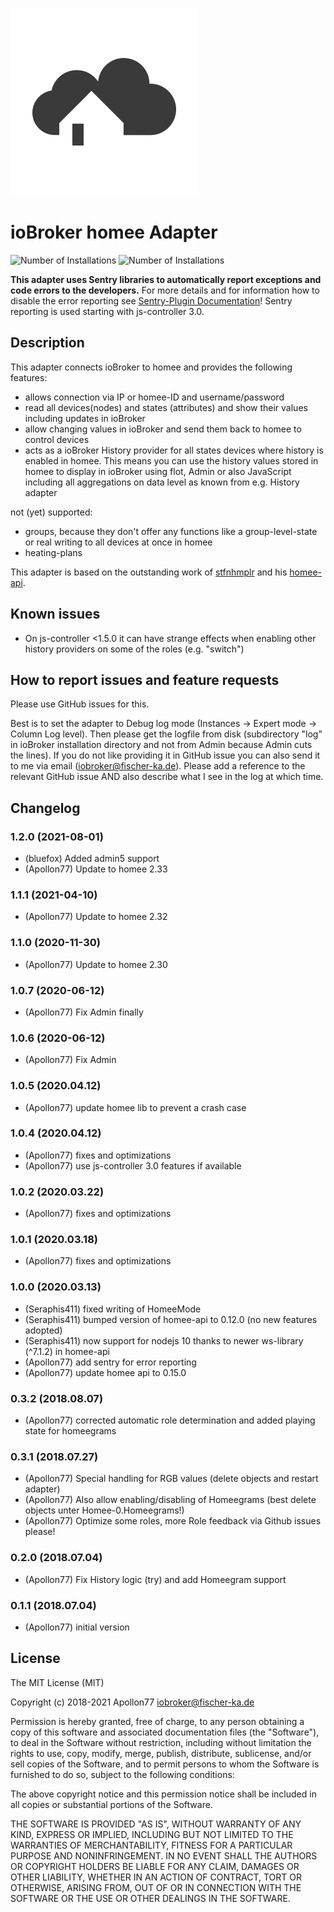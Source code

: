 ![Logo](admin/homee.png)
# ioBroker homee Adapter

![Number of Installations](http://iobroker.live/badges/homee-installed.svg) ![Number of Installations](http://iobroker.live/badges/homee-stable.svg) 

**This adapter uses Sentry libraries to automatically report exceptions and code errors to the developers.** For more details and for information how to disable the error reporting see [Sentry-Plugin Documentation](https://github.com/ioBroker/plugin-sentry#plugin-sentry)! Sentry reporting is used starting with js-controller 3.0.

## Description
This adapter connects ioBroker to homee and provides the following features:
* allows connection via IP or homee-ID and username/password
* read all devices(nodes) and states (attributes) and show their values including updates in ioBroker
* allow changing values in ioBroker and send them back to homee to control devices
* acts as a ioBroker History provider for all states devices where history is enabled in homee. This means you can use the history values stored in homee to display in ioBroker using flot, Admin or also JavaScript including all aggregations on data level as known from e.g. History adapter

not (yet) supported:
* groups, because they don't offer any functions like a group-level-state or real writing to all devices at once in homee
* heating-plans

This adapter is based on the outstanding work of [stfnhmplr](http://twitter.com/stfnhmplr) and his [homee-api](https://github.com/stfnhmplr/homee-api).


## Known issues
* On js-controller <1.5.0 it can have strange effects when enabling other history providers on some of the roles (e.g. "switch")

## How to report issues and feature requests

Please use GitHub issues for this.

Best is to set the adapter to Debug log mode (Instances -> Expert mode -> Column Log level). Then please get the logfile from disk (subdirectory "log" in ioBroker installation directory and not from Admin because Admin cuts the lines). If you do not like providing it in GitHub issue you can also send it to me via email (iobroker@fischer-ka.de). Please add a reference to the relevant GitHub issue AND also describe what I see in the log at which time.

## Changelog
### 1.2.0 (2021-08-01)
* (bluefox) Added admin5 support
* (Apollon77) Update to homee 2.33

### 1.1.1 (2021-04-10)
* (Apollon77) Update to homee 2.32

### 1.1.0 (2020-11-30)
* (Apollon77) Update to homee 2.30

### 1.0.7 (2020-06-12)
* (Apollon77) Fix Admin finally

### 1.0.6 (2020-06-12)
* (Apollon77) Fix Admin

### 1.0.5 (2020.04.12)
* (Apollon77) update homee lib to prevent a crash case

### 1.0.4 (2020.04.12)
* (Apollon77) fixes and optimizations
* (Apollon77) use js-controller 3.0 features if available 

### 1.0.2 (2020.03.22)
* (Apollon77) fixes and optimizations 

### 1.0.1 (2020.03.18)
* (Apollon77) fixes and optimizations 

### 1.0.0 (2020.03.13)
* (Seraphis411) fixed writing of HomeeMode
* (Seraphis411) bumped version of homee-api to 0.12.0 (no new features adopted)
* (Seraphis411) now support for nodejs 10 thanks to newer ws-library (^7.1.2) in homee-api
* (Apollon77) add sentry for error reporting
* (Apollon77) update homee api to 0.15.0

### 0.3.2 (2018.08.07)
* (Apollon77) corrected automatic role determination and added playing state for homeegrams

### 0.3.1 (2018.07.27)
* (Apollon77) Special handling for RGB values (delete objects and restart adapter)
* (Apollon77) Also allow enabling/disabling of Homeegrams (best delete objects unter Homee-0.Homeegrams!)
* (Apollon77) Optimize some roles, more Role feedback via Github issues please!

### 0.2.0 (2018.07.04)
* (Apollon77) Fix History logic (try) and add Homeegram support

### 0.1.1 (2018.07.04)
* (Apollon77) initial version

## License
The MIT License (MIT)

Copyright (c) 2018-2021 Apollon77 <iobroker@fischer-ka.de>

Permission is hereby granted, free of charge, to any person obtaining a copy
of this software and associated documentation files (the "Software"), to deal
in the Software without restriction, including without limitation the rights
to use, copy, modify, merge, publish, distribute, sublicense, and/or sell
copies of the Software, and to permit persons to whom the Software is
furnished to do so, subject to the following conditions:

The above copyright notice and this permission notice shall be included in
all copies or substantial portions of the Software.

THE SOFTWARE IS PROVIDED "AS IS", WITHOUT WARRANTY OF ANY KIND, EXPRESS OR
IMPLIED, INCLUDING BUT NOT LIMITED TO THE WARRANTIES OF MERCHANTABILITY,
FITNESS FOR A PARTICULAR PURPOSE AND NONINFRINGEMENT. IN NO EVENT SHALL THE
AUTHORS OR COPYRIGHT HOLDERS BE LIABLE FOR ANY CLAIM, DAMAGES OR OTHER
LIABILITY, WHETHER IN AN ACTION OF CONTRACT, TORT OR OTHERWISE, ARISING FROM,
OUT OF OR IN CONNECTION WITH THE SOFTWARE OR THE USE OR OTHER DEALINGS IN
THE SOFTWARE.
